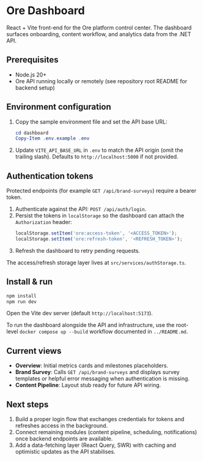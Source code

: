 # Ore Dashboard

React + Vite front-end for the Ore platform control center. The dashboard surfaces onboarding, content workflow, and analytics data from the .NET API.

## Prerequisites

- Node.js 20+
- Ore API running locally or remotely (see repository root README for backend setup)

## Environment configuration

1. Copy the sample environment file and set the API base URL:
   ```powershell
   cd dashboard
   Copy-Item .env.example .env
   ```
2. Update `VITE_API_BASE_URL` in `.env` to match the API origin (omit the trailing slash). Defaults to `http://localhost:5000` if not provided.

## Authentication tokens

Protected endpoints (for example `GET /api/brand-surveys`) require a bearer token.

1. Authenticate against the API: `POST /api/auth/login`.
2. Persist the tokens in `localStorage` so the dashboard can attach the `Authorization` header:
   ```js
   localStorage.setItem('ore:access-token', '<ACCESS_TOKEN>');
   localStorage.setItem('ore:refresh-token', '<REFRESH_TOKEN>');
   ```
3. Refresh the dashboard to retry pending requests.

The access/refresh storage layer lives at `src/services/authStorage.ts`.

## Install & run

```powershell
npm install
npm run dev
```

Open the Vite dev server (default `http://localhost:5173`).

To run the dashboard alongside the API and infrastructure, use the root-level `docker compose up --build` workflow documented in `../README.md`.

## Current views

- **Overview**: Initial metrics cards and milestones placeholders.
- **Brand Survey**: Calls `GET /api/brand-surveys` and displays survey templates or helpful error messaging when authentication is missing.
- **Content Pipeline**: Layout stub ready for future API wiring.

## Next steps

1. Build a proper login flow that exchanges credentials for tokens and refreshes access in the background.
2. Connect remaining modules (content pipeline, scheduling, notifications) once backend endpoints are available.
3. Add a data-fetching layer (React Query, SWR) with caching and optimistic updates as the API stabilises.

